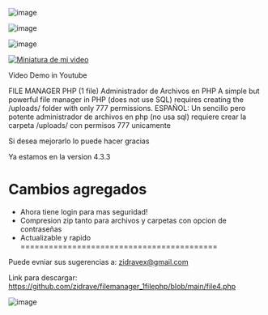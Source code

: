![image](https://github.com/user-attachments/assets/1e43e024-08a2-4cff-900c-75ebcb50e2cf)


![image](https://github.com/user-attachments/assets/8ed71c49-a816-4fde-89dd-2350833e270f)

![image](https://github.com/user-attachments/assets/70c94efe-c31d-4968-b0a1-0b7108a4fa12)






[![Miniatura de mi video](https://i.ytimg.com/vi/wvbwX_QGi48/hqdefault.jpg)](https://www.youtube.com/watch?v=wvbwX_QGi48)

Video Demo in Youtube

FILE MANAGER PHP (1 file) Administrador de Archivos en PHP 
A simple but powerful file manager in PHP (does not use SQL) requires creating the /uploads/ folder with only 777 permissions.
ESPAÑOL:
Un sencillo pero potente administrador de archivos en php (no usa sql) requiere crear la carpeta /uploads/ con permisos 777 unicamente

Si desea mejorarlo lo puede hacer gracias

Ya estamos en la version 4.3.3

Cambios agregados
==========================================
+ Ahora tiene login para mas seguridad!
+ Compresion zip tanto para archivos y carpetas con opcion de contraseñas
+ Actualizable y rapido
==========================================

Puede evniar sus sugerencias a: zidravex@gmail.com

Link para descargar:
[https://github.com/zidrave/filemanager_1filephp/blob/main/file4.php ](https://raw.githubusercontent.com/zidrave/filemanager_1filephp/main/file4.php)

![image](https://github.com/user-attachments/assets/443d9e76-a7a6-4548-9370-efad1dd8d717)

